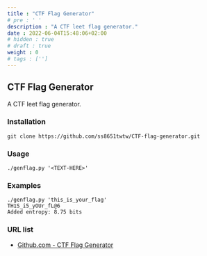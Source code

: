 ```yaml
---
title : "CTF Flag Generator"
# pre : ' '
description : "A CTF leet flag generator."
date : 2022-06-04T15:48:06+02:00
# hidden : true
# draft : true
weight : 0
# tags : ['']
---
```


## CTF Flag Generator

A CTF leet flag generator.

### Installation

```plain
git clone https://github.com/ss8651twtw/CTF-flag-generator.git
```

### Usage

```plain
./genflag.py '<TEXT-HERE>'
```

### Examples

```plain
./genflag.py 'this_is_your_flag'
TH1S_i5_yOUr_fL@6
Added entropy: 8.75 bits
```

### URL list

* [Github.com - CTF Flag Generator](https://github.com/ss8651twtw/CTF-flag-generator)
